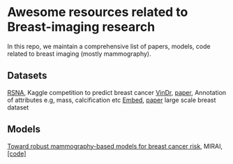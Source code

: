 # Awesome resources related to Breast-imaging research
In this repo, we maintain a comprehensive list of papers, models, code related to breast imaging (mostly mammography).


## Datasets
[RSNA](https://www.kaggle.com/competitions/rsna-breast-cancer-detection/data), Kaggle competition to predict breast cancer
[VinDr](https://vindr.ai/datasets/mammo), [paper](https://www.nature.com/articles/s41597-023-02100-7), Annotation of attributes e.g, mass, calcification etc
[Embed](https://registry.opendata.aws/emory-breast-imaging-dataset-embed/), [paper](https://registry.opendata.aws/emory-breast-imaging-dataset-embed/) large scale breast dataset

## Models
[Toward robust mammography-based models for breast cancer risk](https://www.science.org/doi/10.1126/scitranslmed.aba4373), MIRAI, [[code]](https://github.com/yala/OncoNet_Public)

